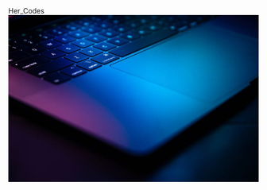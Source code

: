 <!DOCTYPE html>
<html lang="en">
<head>
    <meta charset="UTF-8">
    <meta name="viewport" content="width=device-width, initial-scale=1.0">
    <title>her code</title>
    <link rel="stylesheet" href="style.css">
</head>
<body>
    <div class="box">
         <div class="herTxt">
           Her_Codes
        </div>
        <img class="pc" src="Home Stuff.jpeg">
        <div class="home"></div>
    </div>
        
</body>
</html> 
